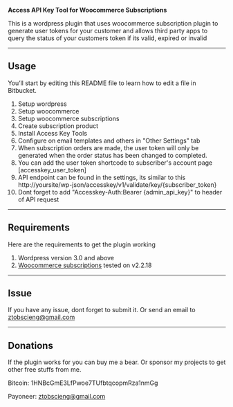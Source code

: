**Access API Key Tool for Woocommerce Subscriptions**

This is a wordpress plugin that uses woocommerce subscription plugin to generate user tokens for your customer and allows third party apps to query the status of your customers token if its valid, expired or invalid



---

## Usage

You’ll start by editing this README file to learn how to edit a file in Bitbucket.

1. Setup wordpress
2. Setup woocommerce
3. Setup woocommerce subscriptions
4. Create subscription product
5. Install Access Key Tools
6. Configure on email templates and others in "Other Settings" tab
7. When subscription orders are made, the user token will only be generated when the order status has been changed to completed.
8. You can add the user token shortcode to subscriber's account page \[accesskey_user_token\]
9. API endpoint can be found in the settings, its similar to this http://yoursite/wp-json/accesskey/v1/validate/key/{subscriber_token}
10. Dont forget to add "Accesskey-Auth:Bearer {admin_api_key}" to header of API request

---

## Requirements

Here are the requirements to get the plugin working

1. Wordpress version 3.0 and above
2. [Woocommerce subscriptions](https://github.com/wp-premium/woocommerce-subscriptions/) tested on v2.2.18



---

## Issue

If you have any issue, dont forget to submit it. Or send an email to ztobscieng@gmail.com


---

## Donations   

If the plugin works for you can buy me a bear.
Or sponsor my projects to get other free stuffs from me.

Bitcoin: 1HNBcGmE3LfPwoe7TUfbtqcopmRza1nmGg

Payoneer: ztobscieng@gmail.com